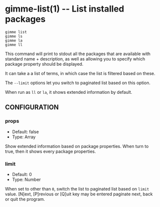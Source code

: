 gimme-list(1) -- List installed packages
========================================

    gimme list
    gimme ls
    gimme la
    gimme ll

This command will print to stdout all the packages that are available
with standard name + description, as well as allowing you to specify
which package property should be displayed.

It can take a a list of terms, in which case the list is filtered based
on these.

The `--limit` options let you switch to paginated list based on this
option.

When run as `ll` or `la`, it shows extended information by default.

## CONFIGURATION

### props

* Default: false
* Type: Array

Show extended information based on package properties. When turn to
true, then it shows  every package properties.

### limit

* Default: 0
* Type: Number

When set to other than `0`, switch the list to paginated list based on
`limit` value. [N]ext, [P]revious or [Q]uit key may be entered paginate
next, back or quit the program.

